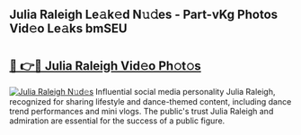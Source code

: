 ## Julia Raleigh Le𝚊k𝚎d N𝚞𝚍es - Part-vKg Photos Vid𝚎o Le𝚊ks bmSEU

# <h2><a href="http://fbf0nhd.evod.top/?m=Julia+Raleigh">🔗 👉🔴 Julia Raleigh Vid𝚎o Ph𝚘t𝚘s</a></h2>

[![Julia Raleigh N𝚞d𝚎s](https://i.imgur.com/8V9OHl7.gif)](http://fbf0nhd.evod.top/?m=Julia+Raleigh)
Influential social media personality Julia Raleigh, recognized for sharing lifestyle and dance-themed content, including dance trend performances and mini vlogs. The public's trust Julia Raleigh and admiration are essential for the success of a public figure. 
